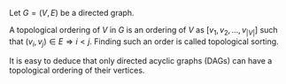 Let $G = (V, E)$ be a directed graph.

A topological ordering of $V$ in $G$ is an ordering of $V$ as $[v_1, v_2, \ldots, v_{|V|}]$
such that $(v_i, v_j) \in E \Rightarrow i < j$.
Finding such an order is called topological sorting.

It is easy to deduce that only directed acyclic graphs (DAGs) can have a topological ordering of their vertices.
